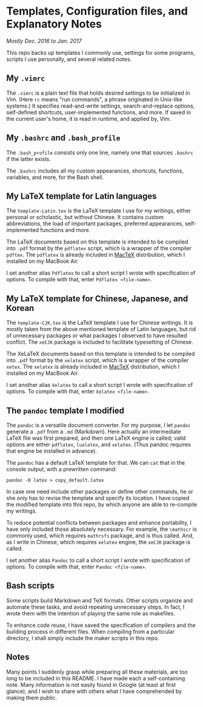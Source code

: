 # Templates, Configuration files, and Explanatory Notes
*Mostly Dec. 2016 to Jan. 2017*

This repo backs up templates I commonly use, settings for some programs, scripts I use personally, and several related notes.

## My `.vimrc`

The `.vimrc` is a plain text file that holds desired settings to be initialized in Vim. (Here `rc` means "run commands", a phrase originated in Unix-like systems.) It specifies read-and-write settings, search-and-replace options, self-defined shortcuts, user-implemented functions, and more. If saved in the current user's home, it is read in runtime, and applied by, Vim.

## My `.bashrc` and `.bash_profile`

The `.bash_profile` consists only one line, namely one that sources `.bashrc` if the latter exists.

The `.bashrc` includes all my custom appearances, shortcuts, functions, variables, and more, for the Bash shell.

## My LaTeX template for Latin languages

The `template-Latin.tex` is the LaTeX template I use for my writings, either personal or scholastic, but without Chinese. It contains custom abbreviations, the load of important packages, preferred appearances, self-implemented functions and more.

The LaTeX documents based on this template is intended to be compiled into `.pdf` format by the `pdflatex` script, which is a wrapper of the compiler `pdftex`. The `pdflatex` is already included in [MacTeX](http://www.tug.org/mactex/) distribution, which I installed on my MacBook Air.

I set another alias `Pdflatex` to call a short script I wrote with specification of options. To compile with that, enter `Pdflatex <file-name>`. 

## My LaTeX template for Chinese, Japanese, and Korean

The `template-CJK.tex` is the LaTeX template I use for Chinese writings. It is mostly taken from the above mentioned template of Latin languages, but rid of unnecessary packages or what packages I observed to have resulted conflict. The `xeCJK` package is included to facilitate typesetting of Chinese.

The XeLaTeX documents based on this template is intended to be compiled into `.pdf` format by the `xelatex` script, which is a wrapper of the compiler `xetex`. The `xelatex` is already included in [MacTeX](http://www.tug.org/mactex/) distribution, which I installed on my MacBook Air.

I set another alias `Xelatex` to call a short script I wrote with specification of options. To compile with that, enter `Xelatex <file-name>`. 

## The `pandoc` template I modified

The `pandoc` is a versatile document converter. For my purpose, I let `pandoc` generate a `.pdf` from a `.md` (Markdown). Here actually an intermediate LaTeX file was first prepared, and then one LaTeX engine is called; valid options are either `pdflatex`, `lualatex`, and `xelatex`. (Thus pandoc requires that engine be installed in advance). 

The `pandoc` has a default LaTeX template for that. We can `cat` that in the console output, with a prewritten command:

    pandoc -D latex > copy_default.latex

In case one need include other packages or define other commands, he or she only has to revise the template and specify its location. I have copied the modified template into this repo, by which anyone are able to re-compile my writings.

To reduce potential conflicts between packages and enhance portability, I have only included those absolutely necessary. For example, the `\mathscr` is commonly used, which requires `mathrsfs` package, and is thus called. And, as I write in Chinese, which requires `xelatex` engine, the `xeCJK` package is called.

I set another alias `Pandoc` to call a short script I wrote with specification of options. To compile with that, enter `Pandoc <file-name>`. 

## Bash scripts

Some scripts build Markdown and TeX formats. Other scripts organize and automate these tasks, and avoid repeating unnecessary steps. In fact, I wrote them with the intention of playing the same role as makefiles.

To enhance code reuse, I have saved the specification of compilers and the building process in different files. When compiling from a particular directory, I shall simply include the maker scripts in this repo.

## Notes

Many points I suddenly grasp while preparing all these materials, are too long to be included in this README. I have made each a self-containing note. Many information is not easily found in Google (at least at first glance), and I wish to share with others what I have comprehended by making them public.
